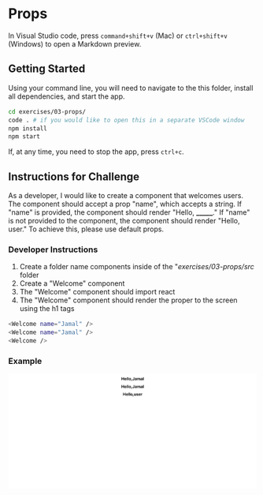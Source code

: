 # Props

In Visual Studio code, press `command+shift+v` (Mac) or `ctrl+shift+v` (Windows) to open a Markdown preview.

## Getting Started

Using your command line, you will need to navigate to the this folder, install all dependencies, and start the app.

```bash
cd exercises/03-props/
code . # if you would like to open this in a separate VSCode window
npm install
npm start
```

If, at any time, you need to stop the app, press `ctrl+c`.

## Instructions for Challenge

As a developer, I would like to create a component that welcomes users.
The component should accept a prop "name", which accepts a string.
If "name" is provided, the component should render "Hello, **\_\_\_\_\_**."
If "name" is not provided to the component, the component should render "Hello, user."
To achieve this, please use default props.

### Developer Instructions

1.  Create a folder name components inside of the "_exercises/03-props/src_ folder
2.  Create a "Welcome" component
3.  The "Welcome" component should import react
4.  The "Welcome" component should render the proper to the screen using the h1 tags

```bash
<Welcome name="Jamal" />
<Welcome name="Jamal" />
<Welcome />
```

### Example

![](demo.png)
